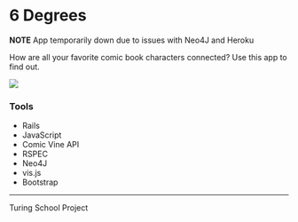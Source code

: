 # 6 Degrees

**NOTE** App temporarily down due to issues with Neo4J and Heroku

How are all your favorite comic book characters connected? Use this app to find out.

![](https://dl.dropboxusercontent.com/u/4260734/6-degrees.png)

### Tools

* Rails
* JavaScript
* Comic Vine API
* RSPEC
* Neo4J
* vis.js
* Bootstrap

---
Turing School Project
